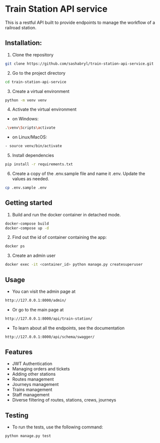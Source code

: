 # Train Station API service
This is a restful API built to provide endpoints to manage the workflow of a railroad station.

## Installation:
1. Clone the repository
```bash 
git clone https://github.com/sashabryl/train-station-api-service.git
```
2. Go to the project directory
```bash
cd train-station-api-service
```
3. Create a virtual environment
```bash
python -m venv venv
```
4. Activate the virtual environment
- on Windows:
```bash
.\venv\Scripts\activate
```
- on Linux/MacOS:
```bash
- source venv/bin/activate
 ```
5. Install dependencies
```bash
pip install -r requirements.txt
```

6. Create a copy of the .env.sample file and name it .env.
Update the values as needed.
```bash
cp .env.sample .env
```

## Getting started
1. Build and run the docker container in detached mode.
```bash
docker-compose build
docker-compose up -d
```
2. Find out the id of container containing the app:
```bash
docker ps
```
3. Create an admin user
```bash
docker exec -it <container_id> python manage.py createsuperuser
```
## Usage
- You can visit the admin page at
```bash
http://127.0.0.1:8000/admin/
```
- Or go to the main page at
```bash
http://127.0.0.1:8000/api/train-station/
```
- To learn about all the endpoints, see the documentation
```bash
http://127.0.0.1:8000/api/schema/swagger/
```
## Features
- JWT Authentication
- Managing orders and tickets
- Adding other stations
- Routes management
- Journeys management
- Trains management
- Staff management
- Diverse filtering of routes, stations, crews, journeys

## Testing
- To run the tests, use the following command:
```bash
python manage.py test
```
